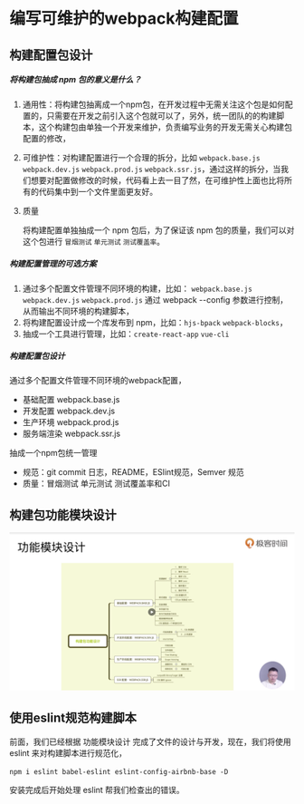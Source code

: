 # 编写可维护的webpack构建配置

## 构建配置包设计

##### 将构建包抽成 npm 包的意义是什么？

1. 通用性：将构建包抽离成一个npm包，在开发过程中无需关注这个包是如何配置的，只需要在开发之前引入这个包就可以了，另外，统一团队的的构建脚本，这个构建包由单独一个开发来维护，负责编写业务的开发无需关心构建包配置的修改，

2. 可维护性：对构建配置进行一个合理的拆分，比如 `webpack.base.js` `webpack.dev.js` `webpack.prod.js` `webpack.ssr.js`，通过这样的拆分，当我们想要对配置做修改的时候，代码看上去一目了然，在可维护性上面也比将所有的代码集中到一个文件里面更友好。

3. 质量

   将构建配置单独抽成一个 npm 包后，为了保证该 npm 包的质量，我们可以对这个包进行 `冒烟测试` `单元测试` `测试覆盖率`。

##### 构建配置管理的可选方案

1. 通过多个配置文件管理不同环境的构建，比如： `webpack.base.js` `webpack.dev.js` `webpack.prod.js` 通过 webpack --config 参数进行控制，从而输出不同环境的构建脚本，
2. 将构建配置设计成一个库发布到 npm，比如：`hjs-bpack` `webpack-blocks`，
3. 抽成一个工具进行管理，比如：`create-react-app` `vue-cli`

##### 构建配置包设计

通过多个配置文件管理不同环境的webpack配置，

+ 基础配置 webpack.base.js
+ 开发配置 webpack.dev.js
+ 生产环境 webpack.prod.js
+ 服务端渲染 webpack.ssr.js

抽成一个npm包统一管理

+ 规范：git commit 日志，README，ESlint规范，Semver 规范
+ 质量：冒烟测试 单元测试 测试覆盖率和CI



## 构建包功能模块设计

![](./image/base-config.png)



## 使用eslint规范构建脚本

前面，我们已经根据 功能模块设计 完成了文件的设计与开发，现在，我们将使用 eslint 来对构建脚本进行规范化，

`npm i eslint babel-eslint eslint-config-airbnb-base -D`

安装完成后开始处理 eslint 帮我们检查出的错误。